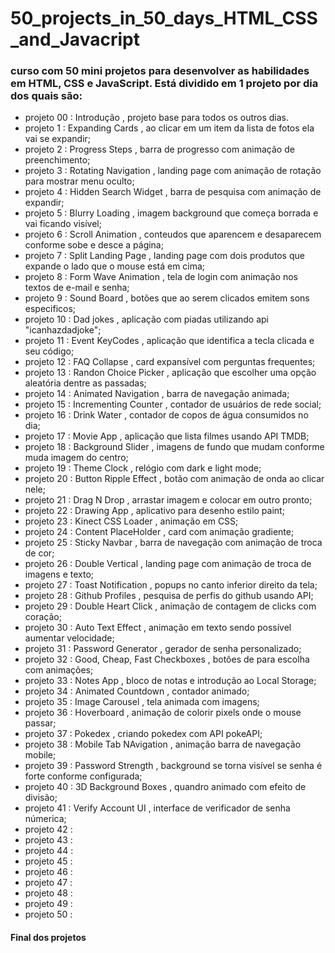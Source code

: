 # 50_projects_in_50_days_HTML_CSS_and_Javacript
### curso com 50 mini projetos para desenvolver as habilidades em HTML, CSS e JavaScript. Está dividido em 1 projeto por dia dos quais são:

- projeto 00 : Introdução , projeto base para todos os outros dias.
- projeto 1 : Expanding Cards , ao clicar em um item da lista de fotos ela vai se expandir;
- projeto 2 : Progress Steps , barra de progresso com animação de preenchimento;
- projeto 3 : Rotating Navigation , landing page com animação de rotação para mostrar menu oculto;
- projeto 4 : Hidden Search Widget , barra de pesquisa com animação de expandir;
- projeto 5 : Blurry Loading , imagem background que começa borrada e vai ficando visível;
- projeto 6 : Scroll Animation , conteudos que aparencem e desaparecem conforme sobe e desce a página;
- projeto 7 : Split Landing Page , landing page com dois produtos que expande o lado que o mouse está em cima;
- projeto 8 : Form Wave Animation , tela de login com animação nos textos de e-mail e senha;
- projeto 9 : Sound Board , botões que ao serem clicados emitem sons especificos;
- projeto 10 : Dad jokes , aplicação com piadas utilizando api "icanhazdadjoke";
- projeto 11 : Event KeyCodes , aplicação que identifica a tecla clicada e seu código;
- projeto 12 : FAQ  Collapse , card expansível com perguntas frequentes;
- projeto 13 : Randon Choice Picker , aplicação que escolher uma opção aleatória dentre as passadas;
- projeto 14 : Animated Navigation , barra de navegação animada;
- projeto 15 : Incrementing Counter ,  contador de usuários de rede social;
- projeto 16 : Drink Water , contador de copos de água consumidos no dia;
- projeto 17 : Movie App , aplicação que lista filmes usando API TMDB;
- projeto 18 : Background Slider , imagens de fundo que mudam conforme muda imagem do centro;
- projeto 19 : Theme Clock , relógio com dark e light mode;
- projeto 20 : Button Ripple Effect , botão com animação de onda ao clicar nele;
- projeto 21 : Drag N Drop , arrastar imagem e colocar em outro pronto;
- projeto 22 : Drawing App , aplicativo para desenho estilo paint;
- projeto 23 : Kinect CSS Loader , animação em CSS;
- projeto 24 : Content PlaceHolder ,  card com animação gradiente;
- projeto 25 : Sticky Navbar , barra de navegação com animação de troca de cor;
- projeto 26 : Double Vertical , landing page com animação de troca de imagens e texto;
- projeto 27 : Toast Notification , popups no canto inferior direito da tela;
- projeto 28 : Github Profiles , pesquisa de perfis do github usando API;
- projeto 29 : Double Heart Click , animação de contagem de clicks com coração;
- projeto 30 : Auto Text Effect , animação em texto sendo possível aumentar velocidade;
- projeto 31 : Password Generator , gerador de senha personalizado;
- projeto 32 : Good, Cheap, Fast Checkboxes , botôes de para escolha com animações;
- projeto 33 : Notes App , bloco de notas e introdução ao Local Storage;
- projeto 34 :  Animated Countdown , contador animado;
- projeto 35 : Image Carousel , tela animada com imagens;
- projeto 36 : Hoverboard , animação de colorir pixels onde o mouse passar;
- projeto 37 : Pokedex , criando pokedex com API pokeAPI;
- projeto 38 : Mobile Tab NAvigation , animação barra de navegação mobile;
- projeto 39 : Password Strength , background se torna visível se senha é forte conforme configurada;
- projeto 40 : 3D Background Boxes , quandro animado com efeito de divisão;
- projeto 41 : Verify Account UI , interface de verificador de senha númerica; 
- projeto 42 :
- projeto 43 :
- projeto 44 :
- projeto 45 :
- projeto 46 :
- projeto 47 :
- projeto 48 :
- projeto 49 :
- projeto 50 :

#### Final dos projetos
